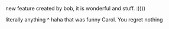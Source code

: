 

new feature created by bob, it is wonderful and stuff. :))))

literally anything
^ haha that was funny Carol. You regret nothing

